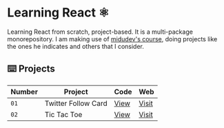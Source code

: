 # Learning React ⚛️
Learning React from scratch, project-based. It is a multi-package monorepository. I am making use of [midudev's course](https://github.com/midudev/aprendiendo-react), doing projects like the ones he indicates and others that I consider.

## ⌨️ Projects
| Number | Project | Code | Web |
| --- | --- | --- | --- |
| `01` | Twitter Follow Card | [View](projects/01-twitter-follow-card/) | [Visit](https://pam-react-01.vercel.app/) |
| `02` | Tic Tac Toe | [View](projects/02-tic-tac-toe/) | [Visit](https://pam-react-02.vercel.app/) |
